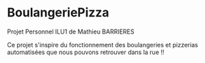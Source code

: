 # BoulangeriePizza
Projet Personnel ILU1 de Mathieu BARRIERES

Ce projet s'inspire du fonctionnement des boulangeries et pizzerias automatisées que nous pouvons retrouver dans la rue !!
